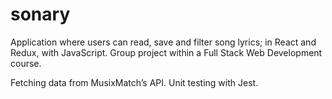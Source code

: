 # sonary

Application where users can read, save and filter song lyrics; in React and Redux, with JavaScript. Group project within a Full Stack Web Development course.

Fetching data from MusixMatch’s API. Unit testing with Jest.
